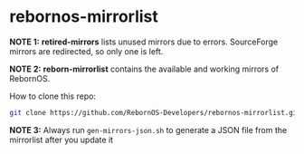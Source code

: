 # rebornos-mirrorlist

**NOTE 1:** **retired-mirrors** lists unused mirrors due to errors. SourceForge mirrors are redirected, so only one is left.

**NOTE 2:** **reborn-mirrorlist** contains the available and working mirrors of RebornOS.

How to clone this repo:

```sh
git clone https://github.com/RebornOS-Developers/rebornos-mirrorlist.git
```

**NOTE 3:** Always run `gen-mirrors-json.sh` to generate a JSON file from the mirrorlist after you update it
